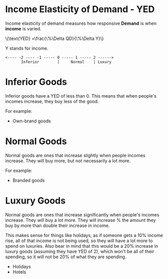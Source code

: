 # Income Elasticity of Demand - YED #
Income elasticity of demand measures how responsive **Demand** is when **income** is varied.

\\(\text{YED}  =\frac{\\%\Delta QD}{\\%\Delta Y}\\)

Y stands for income.

```
<---- -2 ---- -1 ----- 0 ----- 1 ----- 2 ------>
       Inferior        |     Normal    | Luxury
```

# Inferior Goods #
Inferior goods have a YED of less than 0. This means that when people's
incomes increase, they buy less of the good.

For example:
- Own-brand goods

# Normal Goods #
Normal goods are ones that increase slightly when people incomes increase.
They will buy more, but not necessarily a lot more.

For example:
- Branded goods

# Luxury Goods #
Normal goods are ones that increase significantly when people's incomes increase.
They will buy a lot more. They will increase % the amount they buy by more than
double their increase in income.

This makes sense for things like holidays, as if someone gets a 10% income rise,
all of that income is not being used, so they will have a lot more to spend on
luxuries. Also bear in mind that this would be a 20% increase in luxury goods
(assuming they have YED of 2), which won't be all of their spending, so it will
not be 20% of what they are spending.

- Holidays
- Hotels
